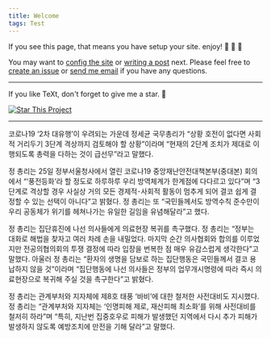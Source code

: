 ```yaml
---
title: Welcome
tags: Test
---
```


If you see this page, that means you have setup your site. enjoy! :ghost: :ghost: :ghost:

You may want to [config the site](https://tianqi.name/jekyll-TeXt-theme/docs/en/configuration) or [writing a post](https://tianqi.name/jekyll-TeXt-theme/docs/en/writing-posts) next. Please feel free to [create an issue](https://github.com/kitian616/jekyll-TeXt-theme/issues) or [send me email](mailto:kitian616@outlook.com) if you have any questions.

<!--more-->

---

If you like TeXt, don't forget to give me a star. :star2:

[![Star This Project](https://img.shields.io/github/stars/kitian616/jekyll-TeXt-theme.svg?label=Stars&style=social)](https://github.com/kitian616/jekyll-TeXt-theme/)

---

코로나19 ‘2차 대유행’이 우려되는 가운데 정세균 국무총리가 “상황 호전이 없다면 사회적 거리두기 3단계 격상까지 검토해야 할 상황”이라며 “현재의 2단계 조치가 제대로 이행되도록 총력을 다하는 것이 급선무”라고 말했다.

정 총리는 25일 정부서울청사에서 열린 코로나19 중앙재난안전대책본부(중대본) 회의에서 “‘풍전등화’라 할 정도로 하루하루 우리 방역체계가 한계점에 다다르고 있다”며 “3단계로 격상할 경우 사실상 거의 모든 경제적･사회적 활동이 멈추게 되어 결코 쉽게 결정할 수 있는 선택이 아니다”고 밝혔다. 정 총리는 또 “국민들께서도 방역수칙 준수만이 우리 공동체가 위기를 헤쳐나가는 유일한 길임을 유념해달라”고 했다.

정 총리는 집단휴진에 나선 의사들에게 의료현장 복귀를 촉구했다. 정 총리는 “정부는 대화로 해법을 찾자고 여러 차례 손을 내밀었다. 마지막 순간 의사협회와 합의를 이루었지만 전공의협의회의 투쟁 결정에 따라 입장을 번복한 점 매우 유감스럽게 생각한다”고 말했다. 아울러 정 총리는 “환자의 생명을 담보로 하는 집단행동은 국민들께서 결코 용납하지 않을 것”이라며 “집단행동에 나선 의사들은 정부의 업무개시명령에 따라 즉시 의료현장으로 복귀해 주실 것을 촉구한다”고 밝혔다.

정 총리는 관계부처와 지자체에 제8호 태풍 ‘바비’에 대한 철저한 사전대비도 지시했다. 정 총리는 “관계부처와 지자체는 ‘인명피해 제로, 재산피해 최소화’를 위해 사전대비를 철저히 하라”며 “특히, 지난번 집중호우로 피해가 발생했던 지역에서 다시 추가 피해가 발생하지 않도록 예방조치에 만전을 기해 달라”고 말했다.

